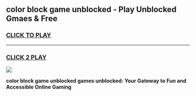 
## color block game unblocked - Play Unblocked Gmaes & Free
<h3>
<a href="https://news.freeplayer.one?title=color_block_game_unblocked&ref=23F">CLICK TO PLAY</a></h3>
<hr>

<h3>
<a href="https://news.freeplayer.one?title=color_block_game_unblocked&ref=23F">CLICK 2 PLAY</a>
  
</h3>

<a href="https://news.freeplayer.one?title=color_block_game_unblocked&ref=23F/"><img src="https://clearcache.store/games.png"></a>


**color block game unblocked games unblocked: Your Gateway to Fun and Accessible Online Gaming**

